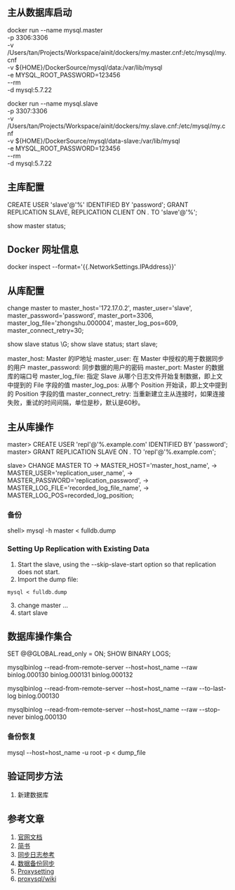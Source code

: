 ## 主从数据库启动
docker run --name mysql.master \
-p 3306:3306 \
-v /Users/tan/Projects/Workspace/ainit/dockers/my.master.cnf:/etc/mysql/my.cnf \
-v ${HOME}/DockerSource/mysql/data:/var/lib/mysql \
-e MYSQL_ROOT_PASSWORD=123456 \
--rm \
-d mysql:5.7.22

docker run --name mysql.slave \
-p 3307:3306 \
-v /Users/tan/Projects/Workspace/ainit/dockers/my.slave.cnf:/etc/mysql/my.cnf \
-v ${HOME}/DockerSource/mysql/data-slave:/var/lib/mysql \
-e MYSQL_ROOT_PASSWORD=123456 \
--rm \
-d mysql:5.7.22

## 主库配置
CREATE USER 'slave'@'%' IDENTIFIED BY 'password';
GRANT REPLICATION SLAVE, REPLICATION CLIENT ON *.* TO 'slave'@'%';  

show master status;

## Docker 网址信息
docker inspect --format='{{.NetworkSettings.IPAddress}}' 

## 从库配置
change master to master_host='172.17.0.2', master_user='slave', master_password='password', master_port=3306, master_log_file='zhongshu.000004', master_log_pos=609, master_connect_retry=30;  

show slave status \G;
show slave status;
start slave;

master_host: Master 的IP地址
master_user: 在 Master 中授权的用于数据同步的用户
master_password: 同步数据的用户的密码
master_port: Master 的数据库的端口号
master_log_file: 指定 Slave 从哪个日志文件开始复制数据，即上文中提到的 File 字段的值
master_log_pos: 从哪个 Position 开始读，即上文中提到的 Position 字段的值
master_connect_retry: 当重新建立主从连接时，如果连接失败，重试的时间间隔，单位是秒，默认是60秒。


## 主从库操作
master> CREATE USER 'repl'@'%.example.com' IDENTIFIED BY 'password';
master> GRANT REPLICATION SLAVE ON *.* TO 'repl'@'%.example.com';

slave> CHANGE MASTER TO
    ->     MASTER_HOST='master_host_name',
    ->     MASTER_USER='replication_user_name',
    ->     MASTER_PASSWORD='replication_password',
    ->     MASTER_LOG_FILE='recorded_log_file_name',
    ->     MASTER_LOG_POS=recorded_log_position;

### 备份
shell> mysql -h master < fulldb.dump

### Setting Up Replication with Existing Data
1. Start the slave, using the --skip-slave-start option so that replication does not start.
2. Import the dump file:
```
mysql < fulldb.dump
```
3. change master ...
4. start slave


## 数据库操作集合
SET @@GLOBAL.read_only = ON;
SHOW BINARY LOGS;

mysqlbinlog --read-from-remote-server --host=host_name --raw
  binlog.000130 binlog.000131 binlog.000132

mysqlbinlog --read-from-remote-server --host=host_name --raw
  --to-last-log binlog.000130

mysqlbinlog --read-from-remote-server --host=host_name --raw
  --stop-never binlog.000130

### 备份恢复
mysql --host=host_name -u root -p < dump_file

## 验证同步方法
1. 新建数据库




## 参考文章
1. [官网文档](https://dev.mysql.com/doc/refman/5.7/en/replication-howto.html)
2. [简书](https://www.jianshu.com/p/ab20e835a73f)
3. [同步日志参考](https://dev.mysql.com/doc/refman/5.7/en/mysqlbinlog-backup.html)
4. [数据备份同步](https://dev.mysql.com/doc/refman/5.7/en/replication-snapshot-method.html)
5. [Proxysetting](https://github.com/sysown/proxysql/wiki/Configuring-ProxySQL)
6. [proxysql/wiki](https://github.com/sysown/proxysql/wiki)

